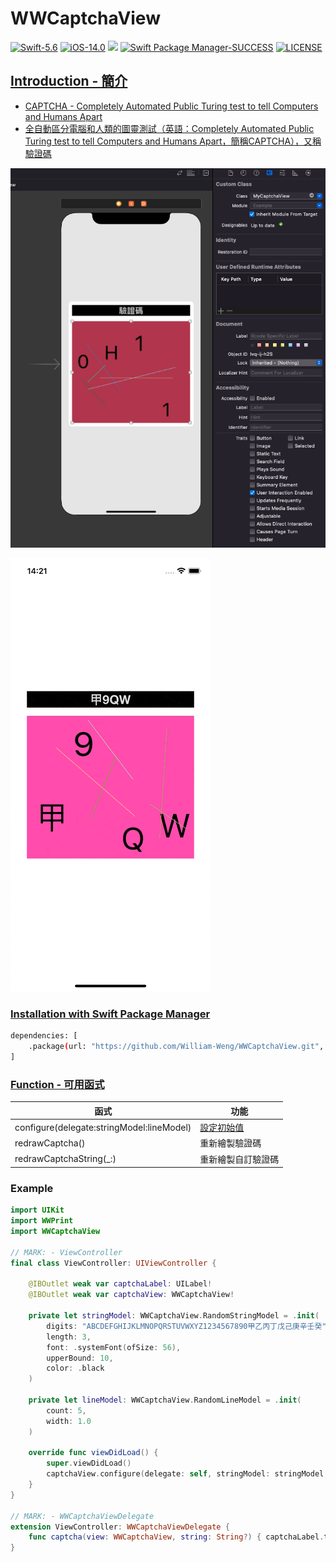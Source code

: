 # WWCaptchaView

[![Swift-5.6](https://img.shields.io/badge/Swift-5.6-orange.svg?style=flat)](https://developer.apple.com/swift/) [![iOS-14.0](https://img.shields.io/badge/iOS-14.0-pink.svg?style=flat)](https://developer.apple.com/swift/) ![](https://img.shields.io/github/v/tag/William-Weng/WWCaptchaView) [![Swift Package Manager-SUCCESS](https://img.shields.io/badge/Swift_Package_Manager-SUCCESS-blue.svg?style=flat)](https://developer.apple.com/swift/) [![LICENSE](https://img.shields.io/badge/LICENSE-MIT-yellow.svg?style=flat)](https://developer.apple.com/swift/)

## [Introduction - 簡介](https://swiftpackageindex.com/William-Weng)
- [CAPTCHA - Completely Automated Public Turing test to tell Computers and Humans Apart](https://zh.wikipedia.org/zh-tw/验证码)
- [全自動區分電腦和人類的圖靈測試（英語：Completely Automated Public Turing test to tell Computers and Humans Apart，簡稱CAPTCHA），又稱驗證碼](https://www.jianshu.com/p/209f08f369a1)

![Example.png](./Example.png)

![Example.gif](./Example.gif)

### [Installation with Swift Package Manager](https://medium.com/彼得潘的-swift-ios-app-開發問題解答集/使用-spm-安裝第三方套件-xcode-11-新功能-2c4ffcf85b4b)
```bash
dependencies: [
    .package(url: "https://github.com/William-Weng/WWCaptchaView.git", .upToNextMajor(from: "1.0.2"))
]
```

### [Function - 可用函式](https://zh.wikipedia.org/zh-tw/验证码)
|函式|功能|
|-|-|
|configure(delegate:stringModel:lineModel)|[設定初始值](https://www.jianshu.com/p/209f08f369a1)|
|redrawCaptcha()|重新繪製驗證碼|
|redrawCaptchaString(_:)|重新繪製自訂驗證碼|

### Example
```swift
import UIKit
import WWPrint
import WWCaptchaView

// MARK: - ViewController
final class ViewController: UIViewController {
    
    @IBOutlet weak var captchaLabel: UILabel!
    @IBOutlet weak var captchaView: WWCaptchaView!
    
    private let stringModel: WWCaptchaView.RandomStringModel = .init(
        digits: "ABCDEFGHIJKLMNOPQRSTUVWXYZ1234567890甲乙丙丁戊己庚辛壬癸",
        length: 3,
        font: .systemFont(ofSize: 56),
        upperBound: 10,
        color: .black
    )
    
    private let lineModel: WWCaptchaView.RandomLineModel = .init(
        count: 5,
        width: 1.0
    )
    
    override func viewDidLoad() {
        super.viewDidLoad()
        captchaView.configure(delegate: self, stringModel: stringModel, lineModel: lineModel)
    }
}

// MARK: - WWCaptchaViewDelegate
extension ViewController: WWCaptchaViewDelegate {
    func captcha(view: WWCaptchaView, string: String?) { captchaLabel.text = string }
}
```
